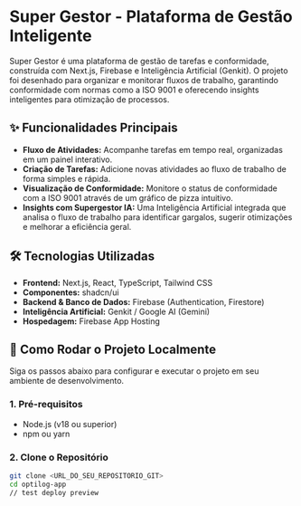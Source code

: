 # Super Gestor - Plataforma de Gestão Inteligente

Super Gestor é uma plataforma de gestão de tarefas e conformidade, construída com Next.js, Firebase e Inteligência Artificial (Genkit). O projeto foi desenhado para organizar e monitorar fluxos de trabalho, garantindo conformidade com normas como a ISO 9001 e oferecendo insights inteligentes para otimização de processos.

## ✨ Funcionalidades Principais

-   **Fluxo de Atividades:** Acompanhe tarefas em tempo real, organizadas em um painel interativo.
-   **Criação de Tarefas:** Adicione novas atividades ao fluxo de trabalho de forma simples e rápida.
-   **Visualização de Conformidade:** Monitore o status de conformidade com a ISO 9001 através de um gráfico de pizza intuitivo.
-   **Insights com Supergestor IA:** Uma Inteligência Artificial integrada que analisa o fluxo de trabalho para identificar gargalos, sugerir otimizações e melhorar a eficiência geral.

## 🛠️ Tecnologias Utilizadas

-   **Frontend:** Next.js, React, TypeScript, Tailwind CSS
-   **Componentes:** shadcn/ui
-   **Backend & Banco de Dados:** Firebase (Authentication, Firestore)
-   **Inteligência Artificial:** Genkit / Google AI (Gemini)
-   **Hospedagem:** Firebase App Hosting

## 🚀 Como Rodar o Projeto Localmente

Siga os passos abaixo para configurar e executar o projeto em seu ambiente de desenvolvimento.

### 1. Pré-requisitos

-   Node.js (v18 ou superior)
-   npm ou yarn

### 2. Clone o Repositório

```bash
git clone <URL_DO_SEU_REPOSITORIO_GIT>
cd optilog-app
/ /   t e s t   d e p l o y   p r e v i e w  
 